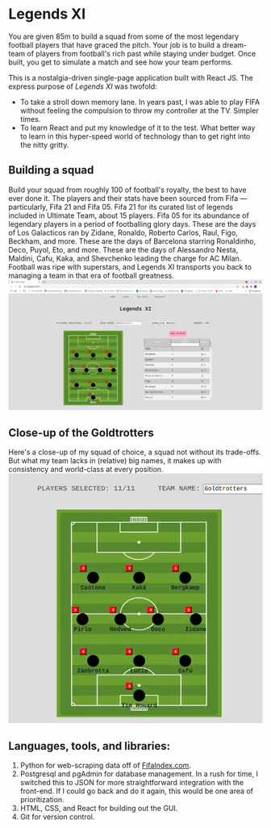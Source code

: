 # Legends XI

You are given 85m to build a squad from some of the most legendary football players that have graced the pitch. Your job is to build a dream-team of players from football's rich past while staying under budget. Once built, you get to simulate a match and see how your team performs.

This is a nostalgia-driven single-page application built with React JS. The express purpose of *Legends XI* was twofold:
* To take a stroll down memory lane. In years past, I was able to play FIFA without feeling the compulsion to throw my controller at the TV. Simpler times.
* To learn React and put my knowledge of it to the test. What better way to learn in this hyper-speed world of technology than to get right into the nitty gritty.

## Building a squad
Build your squad from roughly 100 of football's royalty, the best to have ever done it. The players and their stats have been sourced from Fifa — particularly, Fifa 21 and Fifa 05. Fifa 21 for its curated list of legends included in Ultimate Team, about 15 players. Fifa 05 for its abundance of legendary players in a period of footballing glory days. These are the days of Los Galacticos ran by Zidane, Ronaldo, Roberto Carlos, Raul, Figo, Beckham, and more. These are the days of Barcelona starring Ronaldinho, Deco, Puyol, Eto, and more. These are the days of Alessandro Nesta, Maldini, Cafu, Kaka, and Shevchenko leading the charge for AC Milan. Football was ripe with superstars, and Legends XI transports you back to managing a team in that era of football greatness.
![Image of Legends XI](/public/Goldtrotters.png)

## Close-up of the Goldtrotters
Here's a close-up of my squad of choice, a squad not without its trade-offs. But what my team lacks in (relative) big names, it makes up with consistency and world-class at every position. 
![Image of my team, Goldtrotters](/public/Goldtrotters-team.png)


## Languages, tools, and libraries:
1. Python for web-scraping data off of [FifaIndex.com](https://www.fifaindex.com/players/fifa05_1/?order_by=overallrating&order=0).
2. Postgresql and pgAdmin for database management. In a rush for time, I switched this to JSON for more straightforward integration with the front-end. If I could go back and do it again, this would be one area of prioritization.
3. HTML, CSS, and React for building out the GUI.
4. Git for version control.


